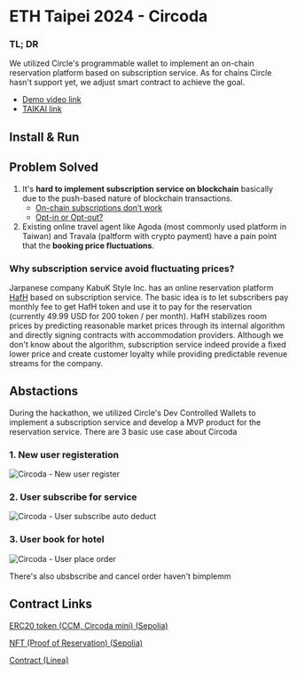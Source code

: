 # ETH Taipei 2024 - Circoda
### TL; DR
We utilized Circle's programmable wallet to implement an on-chain reservation platform based on subscription service. As for chains Circle hasn't support yet, we adjust smart contract to achieve the goal.

- [Demo video link](https://youtu.be/Zxt9uZR2Xqs) 
- [TAIKAI link](https://taikai.network/ethtaipei/hackathons/hackathon-2024/projects/clu4jbahm0k3ny501hlji3yo1/idea)

## Install & Run


## Problem Solved
1. It's **hard to implement subscription service on blockchain** basically due to the push-based nature of blockchain transactions.
   - [On-chain subscriptions don’t work](https://gaurangtorvekar.medium.com/on-chain-subscriptions-dont-work-2b7547f27e9d)
   - [Opt-in or Opt-out?](https://medium.com/swlh/opt-in-or-opt-out-7db2a247e72f)
2. Existing online travel agent like Agoda (most commonly used platform in Taiwan) and Travala (paltform with crypto payment) have a pain point that the **booking price fluctuations**.

### Why subscription service avoid fluctuating prices?

Jarpanese company KabuK Style Inc. has an online reservation platform [HafH](https://www.hafh.com/en) based on subscription service. The basic idea is to let subscribers pay monthly fee to get HafH token and use it to pay for the reservation (currently 49.99 USD for 200 token / per month). HafH stabilizes room prices by predicting reasonable market prices through its internal algorithm and directly signing contracts with accommodation providers. Although we don't know about the algorithm, subscription service indeed provide a fixed lower price and create customer loyalty while providing predictable revenue streams for the company.

## Abstactions
During the hackathon, we utilized Circle's Dev Controlled Wallets to implement a subscription service and develop a MVP product for the reservation service. There are 3 basic use case about Circoda
### 1. New user registeration
![Circoda - New user register](https://github.com/jason-ntu/ETHtaipei2024/assets/125814787/d7626558-c433-4994-8f4d-1638a4f07b9f)

### 2. User subscribe for service
![Circoda - User subscribe   auto deduct](https://github.com/jason-ntu/ETHtaipei2024/assets/125814787/c1b0642a-756a-4b31-8ac7-7c546684abbe)

### 3. User book for hotel
![Circoda - User place order](https://github.com/jason-ntu/ETHtaipei2024/assets/125814787/18279885-1c74-4fc4-bde4-c2c91b2683c4)

There's also ubsbscribe and cancel order haven't bimplemm


## Contract Links
[ERC20 token (CCM, Circoda mini) (Sepolia)](https://goerli.lineascan.build/address/0x8b1CB4Bb68e6126c4fD54Aa2DC08705f5d5E5615CCR)

[NFT (Proof of Reservation) (Sepolia)](https://goerli.lineascan.build/address/0x096F9eF5185E1a05bF18961C5b76C8E97CbC50b0Circoda)

[Contract (Linea)](https://goerli.lineascan.build/address/0x7B1632265E71bf78a8e7727EB9F93a345C457D49)
